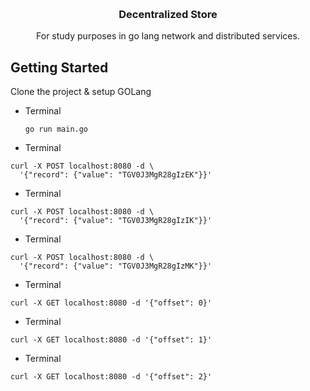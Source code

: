 <!-- Improved compatibility of back to top link: See: https://github.com/othneildrew/Best-README-Template/pull/73 -->
<a name="readme-top"></a>



<br />
<div align="center">
 
<h3 align="center">Decentralized Store</h3>

  <p align="center">
    For study purposes in go lang network and distributed services.
    <br />
  </p>
</div>




<!-- GETTING STARTED -->
## Getting Started

Clone the project & setup GOLang

  * Terminal
    ```
    go run main.go
    ```


  * Terminal
   ```
   curl -X POST localhost:8080 -d \
     '{"record": {"value": "TGV0J3MgR28gIzEK"}}'
   ```
  
 * Terminal
  ```
  curl -X POST localhost:8080 -d \
    '{"record": {"value": "TGV0J3MgR28gIzIK"}}'
  ```
  
  * Terminal
  ```
  curl -X POST localhost:8080 -d \
    '{"record": {"value": "TGV0J3MgR28gIzMK"}}'
  ```
  
  
   * Terminal
  ```
  curl -X GET localhost:8080 -d '{"offset": 0}'
  ```
  
  
   * Terminal
  ```
curl -X GET localhost:8080 -d '{"offset": 1}'
  ```
  
  
   * Terminal
  ```
 curl -X GET localhost:8080 -d '{"offset": 2}'
  ```
